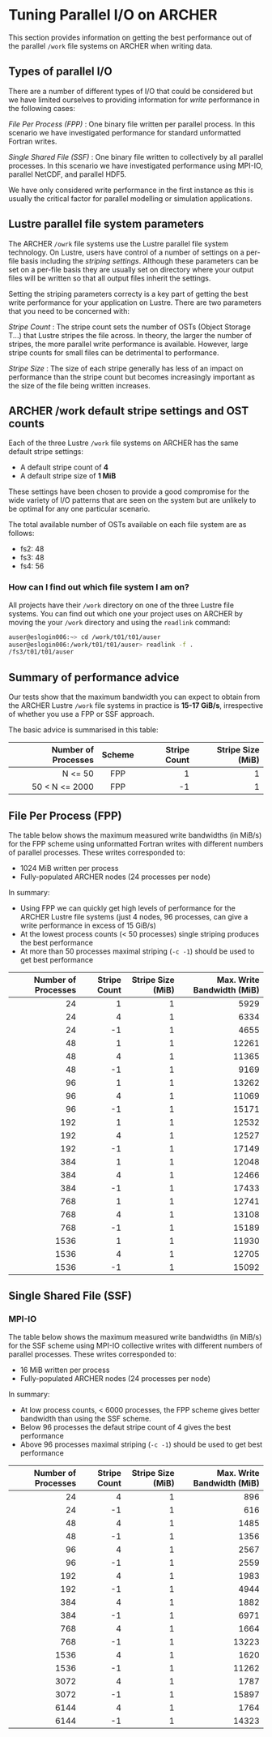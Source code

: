 Tuning Parallel I/O on ARCHER
=============================

This section provides information on getting the best performance
out of the parallel `/work` file systems on ARCHER when writing
data.

Types of parallel I/O
---------------------

There are a number of different types of I/O that could be considered
but we have limited ourselves to providing information for _write_
performance in the following cases:

_File Per Process (FPP)_
: One binary file written per parallel process. In this scenario we
  have investigated performance for standard unformatted Fortran
  writes.

_Single Shared File (SSF)_
: One binary file written to collectively by all parallel processes.
  In this scenario we have investigated performance using MPI-IO,
  parallel NetCDF, and parallel HDF5.

We have only considered write performance in the first instance as
this is usually the critical factor for parallel modelling or
simulation applications.

Lustre parallel file system parameters
--------------------------------------

The ARCHER `/owrk` file systems use the Lustre parallel file system
technology. On Lustre, users have control of a number of settings
on a per-file basis including the _striping settings_. Although these
parameters can be set on a per-file basis they are usually set on 
directory where your output files will be written so that all output
files inherit the settings.

Setting the striping parameters correcty is a key part of getting the
best write performance for your application on Lustre. There are 
two parameters that you need to be concerned with:

_Stripe Count_
: The stripe count sets the number of OSTs (Object Storage T...) that
  Lustre stripes the file across. In theory, the larger the number
  of stripes, the more parallel write performance is available. However,
  large stripe counts for small files can be detrimental to performance.

_Stripe Size_
: The size of each stripe generally has less of an impact on performance
  than the stripe count but becomes increasingly important as the size
  of the file being written increases.

ARCHER /work default stripe settings and OST counts
---------------------------------------------------

Each of the three Lustre `/work` file systems on ARCHER has the same
default stripe settings:

* A default stripe count of __4__
* A default stripe size of __1 MiB__

These settings have been chosen to provide a good compromise for the
wide variety of I/O patterns that are seen on the system but are 
unlikely to be optimal for any one particular scenario.

The total available number of OSTs available on each file system
are as follows:

* fs2: 48
* fs3: 48
* fs4: 56

### How can I find out which file system I am on?

All projects have their `/work` directory on one of the three Lustre
file systems. You can find out which one your project uses on ARCHER
by moving the your `/work` directory and using the `readlink` command:

```bash
auser@eslogin006:~> cd /work/t01/t01/auser
auser@eslogin006:/work/t01/t01/auser> readlink -f .
/fs3/t01/t01/auser
```

Summary of performance advice
-----------------------------

Our tests show that the maximum bandwidth you can expect to obtain from
the ARCHER Lustre `/work` file systems in practice is __15-17 GiB/s__,
irrespective of whether you use a FPP or SSF approach.

The basic advice is summarised in this table:

| Number of Processes | Scheme | Stripe Count | Stripe Size (MiB) |
| ------------------: | :----: | -----------: | ----------------: |
|             N <= 50 |   FPP  |            1 |                 1 |
|      50 < N <= 2000 |   FPP  |           -1 |                 1 |

File Per Process (FPP)
----------------------

The table below shows the maximum measured write bandwidths (in MiB/s) for the FPP
scheme using unformatted Fortran writes with different numbers of parallel processes.
These writes corresponded to:

* 1024 MiB written per process
* Fully-populated ARCHER nodes (24 processes per node)

In summary:

* Using FPP we can quickly get high levels of performance for
the ARCHER Lustre file systems (just 4 nodes, 96 processes, can give a write performance in excess
of 15 GiB/s)
* At the lowest process counts (< 50 processes) single striping produces the 
best performance
* At more than 50 processes maximal striping (`-c -1`) should be used to get 
best performance

| Number of Processes | Stripe Count | Stripe Size (MiB) | Max. Write Bandwidth (MiB) |
| ------------------: | -----------: | ----------------: | -------------------------: |
|                  24 |            1 |                 1 |                      5929  |
|                  24 |            4 |                 1 |                      6334  |
|                  24 |           -1 |                 1 |                      4655  |
|                  48 |            1 |                 1 |                     12261  |
|                  48 |            4 |                 1 |                     11365  |
|                  48 |           -1 |                 1 |                      9169  |
|                  96 |            1 |                 1 |                     13262  |
|                  96 |            4 |                 1 |                     11069  |
|                  96 |           -1 |                 1 |                     15171  |
|                 192 |            1 |                 1 |                     12532  |
|                 192 |            4 |                 1 |                     12527  |
|                 192 |           -1 |                 1 |                     17149  |
|                 384 |            1 |                 1 |                     12048  |
|                 384 |            4 |                 1 |                     12466  |
|                 384 |           -1 |                 1 |                     17433  |
|                 768 |            1 |                 1 |                     12741  |
|                 768 |            4 |                 1 |                     13108  |
|                 768 |           -1 |                 1 |                     15189  |
|                1536 |            1 |                 1 |                     11930  |
|                1536 |            4 |                 1 |                     12705  |
|                1536 |           -1 |                 1 |                     15092  |

Single Shared File (SSF)
------------------------

### MPI-IO

The table below shows the maximum measured write bandwidths (in MiB/s) for the SSF
scheme using MPI-IO collective writes with different numbers of parallel processes.
These writes corresponded to:

* 16 MiB written per process
* Fully-populated ARCHER nodes (24 processes per node)

In summary:

* At low process counts, < 6000 processes, the FPP scheme gives better bandwidth than
using the SSF scheme.
* Below 96 processes the defaut stripe count of 4 gives the best performance
* Above 96 processes maximal striping (`-c -1`) should be used to get best performance

| Number of Processes | Stripe Count | Stripe Size (MiB) | Max. Write Bandwidth (MiB) |
| ------------------: | -----------: | ----------------: | -------------------------: |
|                  24 |            4 |                 1 |                       896  |
|                  24 |           -1 |                 1 |                       616  |
|                  48 |            4 |                 1 |                      1485  |
|                  48 |           -1 |                 1 |                      1356  |
|                  96 |            4 |                 1 |                      2567  |
|                  96 |           -1 |                 1 |                      2559  |
|                 192 |            4 |                 1 |                      1983  |
|                 192 |           -1 |                 1 |                      4944  |
|                 384 |            4 |                 1 |                      1882  |
|                 384 |           -1 |                 1 |                      6971  |
|                 768 |            4 |                 1 |                      1664  |
|                 768 |           -1 |                 1 |                     13223  |
|                1536 |            4 |                 1 |                      1620  |
|                1536 |           -1 |                 1 |                     11262  |
|                3072 |            4 |                 1 |                      1787  |
|                3072 |           -1 |                 1 |                     15897  |
|                6144 |            4 |                 1 |                      1764  |
|                6144 |           -1 |                 1 |                     14323  |


